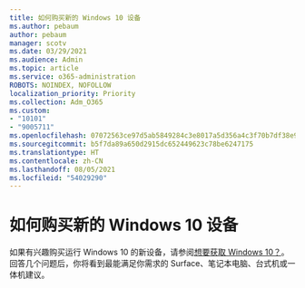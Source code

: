 ```yaml
---
title: 如何购买新的 Windows 10 设备
ms.author: pebaum
author: pebaum
manager: scotv
ms.date: 03/29/2021
ms.audience: Admin
ms.topic: article
ms.service: o365-administration
ROBOTS: NOINDEX, NOFOLLOW
localization_priority: Priority
ms.collection: Adm_O365
ms.custom:
- "10101"
- "9005711"
ms.openlocfilehash: 07072563ce97d5ab5849284c3e8017a5d356a4c3f70b7df38e94d2e9a33e056e
ms.sourcegitcommit: b5f7da89a650d2915dc652449623c78be6247175
ms.translationtype: HT
ms.contentlocale: zh-CN
ms.lasthandoff: 08/05/2021
ms.locfileid: "54029290"
---
```

# <a name="how-to-buy-a-new-windows-10-device"></a>如何购买新的 Windows 10 设备

如果有兴趣购买运行 Windows 10 的新设备，请参阅[想要获取 Windows 10？](https://www.microsoft.com/windows/get-windows-10)。 回答几个问题后，你将看到最能满足你需求的 Surface、笔记本电脑、台式机或一体机建议。